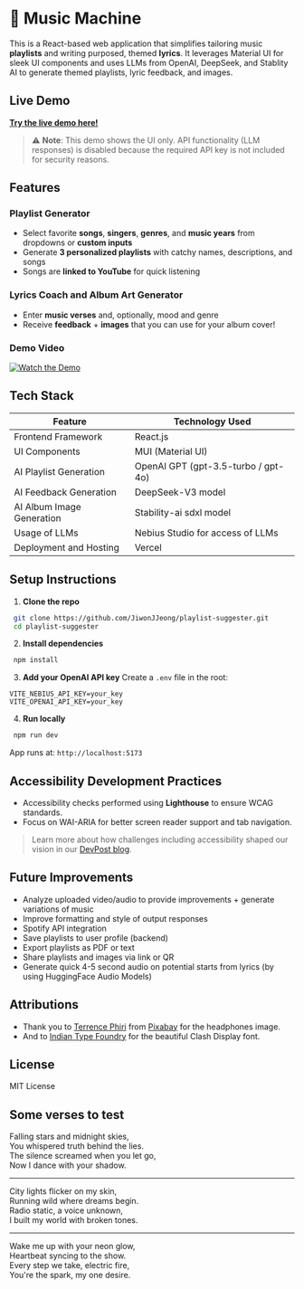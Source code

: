 # 🎵 Music Machine

This is a React-based web application that simplifies tailoring music **playlists** and writing purposed, themed **lyrics**. It leverages Material UI for sleek UI components and uses LLMs from OpenAI, DeepSeek, and Stablity AI to generate themed playlists, lyric feedback, and images.

## Live Demo

[**Try the live demo here!**](https://playlist-suggester.vercel.app)

> ⚠️ **Note**: This demo shows the UI only. API functionality (LLM responses) is disabled because the required API key is not included for security reasons.

## Features
### Playlist Generator
* Select favorite **songs**, **singers**, **genres**, and **music years** from dropdowns or **custom inputs**
* Generate **3 personalized playlists** with catchy names, descriptions, and songs
* Songs are **linked to YouTube** for quick listening
### Lyrics Coach and Album Art Generator
* Enter **music verses** and, optionally, mood and genre
* Receive **feedback** + **images** that you can use for your album cover!
### Demo Video
[![Watch the Demo](https://img.youtube.com/vi/NKFyyhlFCu4/hqdefault.jpg)](https://www.youtube.com/watch?v=NKFyyhlFCu4)



## Tech Stack

| Feature                       | Technology Used                     |
| ----------------------------- | ----------------------------------- |
| Frontend Framework            | React.js                            |
| UI Components                 | MUI (Material UI)                   |
| AI Playlist Generation        | OpenAI GPT (gpt-3.5-turbo / gpt-4o) |
| AI Feedback Generation        | DeepSeek-V3 model                   |
| AI Album Image Generation     | Stability-ai sdxl model             |
| Usage of LLMs                 | Nebius Studio for access of LLMs    |
| Deployment and Hosting        | Vercel                              |



## Setup Instructions

1. **Clone the repo**

```bash
 git clone https://github.com/JiwonJJeong/playlist-suggester.git
 cd playlist-suggester
```

2. **Install dependencies**

```bash
 npm install
```

3. **Add your OpenAI API key**
   Create a `.env` file in the root:

```env
VITE_NEBIUS_API_KEY=your_key
VITE_OPENAI_API_KEY=your_key
```

4. **Run locally**

```bash
 npm run dev
```

App runs at: `http://localhost:5173`


## Accessibility Development Practices
* Accessibility checks performed using **Lighthouse** to ensure WCAG standards.
* Focus on WAI-ARIA for better screen reader support and tab navigation.

> Learn more about how challenges including accessibility shaped our vision in our [DevPost blog](https://devpost.com/software/music-genie-cmjr5e).


## Future Improvements

* Analyze uploaded video/audio to provide improvements + generate variations of music
* Improve formatting and style of output responses
* Spotify API integration
* Save playlists to user profile (backend)
* Export playlists as PDF or text
* Share playlists and images via link or QR
* Generate quick 4-5 second audio on potential starts from lyrics (by using HuggingFace Audio Models)


## Attributions
* Thank you to <a href="https://pixabay.com/users/terydanphiri-364063/?utm_source=link-attribution&utm_medium=referral&utm_campaign=image&utm_content=7276511">Terrence Phiri</a> from <a href="https://pixabay.com//?utm_source=link-attribution&utm_medium=referral&utm_campaign=image&utm_content=7276511">Pixabay</a> for the headphones image.
* And to <a href="https://www.fontshare.com/fonts/clash-display">Indian Type Foundry</a> for the beautiful Clash Display font.

## License

MIT License


## Some verses to test
Falling stars and midnight skies,<br>
You whispered truth behind the lies.<br>
The silence screamed when you let go,<br>
Now I dance with your shadow.

___

City lights flicker on my skin,<br>
Running wild where dreams begin.<br>
Radio static, a voice unknown,<br>
I built my world with broken tones.

___

Wake me up with your neon glow,<br>
Heartbeat syncing to the show.<br>
Every step we take, electric fire,<br>
You're the spark, my one desire.